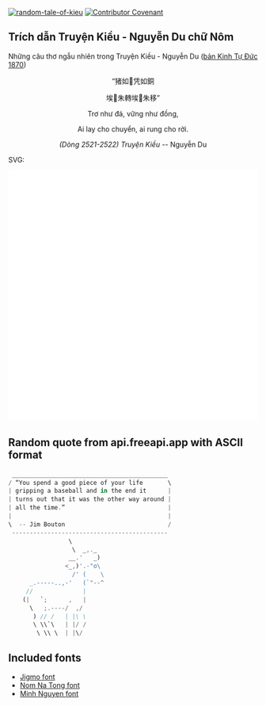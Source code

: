 [![random-tale-of-kieu](https://github.com/huuquyet/random-tale-of-kieu/actions/workflows/random-tale-of-kieu.yml/badge.svg)](https://github.com/huuquyet/random-tale-of-kieu/actions/workflows/random-tale-of-kieu.yml)
[![Contributor Covenant](https://img.shields.io/badge/Contributor%20Covenant-2.1-4baaaa.svg)](.github/CODE_OF_CONDUCT.md "Contributor Covenant 2.1")

## Trích dẫn Truyện Kiều - Nguyễn Du chữ Nôm

Những câu thơ ngẫu nhiên trong Truyện Kiều - Nguyễn Du ([bản Kinh Tự Đức 1870](https://vi.wikisource.org/wiki/Truy%E1%BB%87n_Ki%E1%BB%81u_(b%E1%BA%A3n_Kinh_T%E1%BB%B1_%C4%90%E1%BB%A9c_1870)))

<div align="center">
<!-- START_KIEU -->
      <p class="nom">“猪如𥒥凭如銅</p>
      <p class="nom">埃𢯦朱轉埃󰢱朱移”</p>
      <p class="quocngu">Trơ như đá, vững như đồng,</p>
      <p class="quocngu">Ai lay cho chuyển, ai rung cho rời.</p>
      <p class="author"><i>(Dòng 2521-2522) Truyện Kiều</i> -- Nguyễn Du</p>
<!-- END_KIEU -->
</div>

SVG:

<div align="center">
  <img src="./assets/random-kieu.svg" alt="The Tale of Kieu - Nguyen Du">
</div>

## Random quote from api.freeapi.app with ASCII format

<!-- START_QUOTE -->
```rust
 ____________________________________________
/ “You spend a good piece of your life       \
| gripping a baseball and in the end it      |
| turns out that it was the other way around |
| all the time.”                             |
|                                            |
\  -- Jim Bouton                             /
 --------------------------------------------
                 \
                  \  _,._
                 __.'   _)
                <_,)'.-"o\
                  /' (    \
      _.-----..,-'   (`"--^
     //              |     
    (|   `;      ,   |  
      \   ;.----/  ,/ 
       ) // /   | |\ \
       \ \\`\   | |/ /
        \ \\ \  | |\/
```
<!-- END_QUOTE -->

## Included fonts

- [Jigmo font](https://github.com/kamichikoichi/jigmo)
- [Nom Na Tong font](https://github.com/nomfoundation/font)
- [Minh Nguyen font](https://github.com/TKYKmori/Minh-Nguyen)
